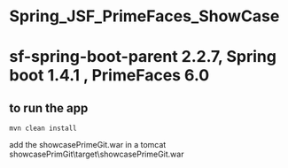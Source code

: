 # Spring_JSF_PrimeFaces_ShowCase

# sf-spring-boot-parent 2.2.7, Spring boot 1.4.1 , PrimeFaces 6.0

## to run the app 
    mvn clean install
    
add the showcasePrimeGit.war in a tomcat
showcasePrimGit\target\showcasePrimeGit.war
